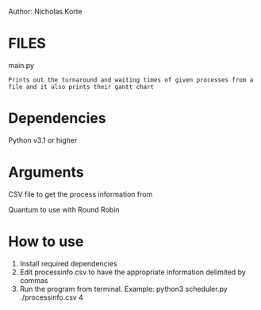 Author: Nicholas Korte

# FILES
main.py

    Prints out the turnaround and waiting times of given processes from a file and it also prints their gantt chart
    
# Dependencies
Python v3.1 or higher

# Arguments
CSV file to get the process information from

Quantum to use with Round Robin

# How to use
1. Install required dependencies
2. Edit processinfo.csv to have the appropriate information delimited by commas
3. Run the program from terminal. Example: python3 scheduler.py ./processinfo.csv 4
